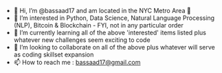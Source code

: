 - 👋 Hi, I’m @bassaad17 and am located in the NYC Metro Area 🗽
- 👀 I’m interested in Python, Data Science, Natural Language Processing (NLP), Bitcoin & Blockchain - FYI, not in any particular order
- 🌱 I’m currently learning all of the above 'interested' items listed plus whatever new challenges seem exciting to code
- 💞️ I’m looking to collaborate on all of the above plus whatever will serve as coding skillset expansion
- 📫 How to reach me : bassaad17@gmail.com

<!---
bassaad17/bassaad17 is a ✨ special ✨ repository because its `README.md` (this file) appears on your GitHub profile.
You can click the Preview link to take a look at your changes.
--->
